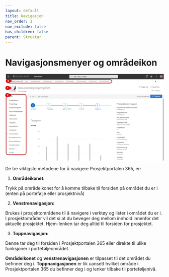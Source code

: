 ```yaml
---
layout: default
title: Navigasjon
nav_order: 1
nav_exclude: false
has_children: false
parent: Struktur
---
```


# Navigasjonsmenyer og områdeikon

![Skjermbilde fra porteføljeoversikten](./media/image3.png)

De tre viktigste metodene for å navigere Prosjektportalen 365, er:

1.  **Områdeikonet:** 

Trykk på områdeikonet for å komme tilbake til
    forsiden på området du er i (enten på portefølje eller prosjektnivå)

2.  **Venstrenavigasjon:** 

Brukes i prosjektområdene til å navigere i
    verktøy og lister i området du er i. I prosjektområder vil det si at
    du beveger deg mellom innhold innenfor det aktuelle prosjektet.
    Hjem-lenken tar deg alltid til forsiden for prosjektet.

3.  **Toppnavigasjon:** 

Denne tar deg til forsiden i Prosjektportalen
    365 eller direkte til ulike funksjoner i porteføljeområdet.

**Områdeikonet** og **venstrenavigasjonen** er tilpasset til det området du
befinner deg i. **Toppnavigasjonen** er lik uansett hvilket område i Prosjektportalen 365 du befinner deg i og lenker tilbake til
porteføljenivå.